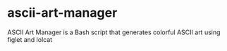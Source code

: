 # ascii-art-manager
ASCII Art Manager is a Bash script that generates colorful ASCII art using figlet and lolcat
